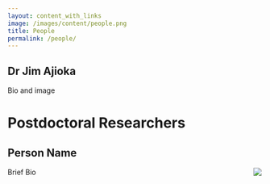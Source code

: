 ```yaml
---
layout: content_with_links
image: /images/content/people.png
title: People
permalink: /people/
---
```


Dr Jim Ajioka
-------------

Bio and image


Postdoctoral Researchers
========================

Person Name
-----------

Brief Bio
<img src="{{ site.baseurl }}/images/content/profile-01.jpg" style='float:right'/>
